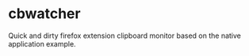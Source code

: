 # cbwatcher
Quick and dirty firefox extension clipboard monitor based on the native application example.
